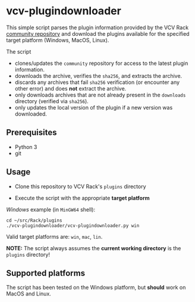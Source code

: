 # vcv-plugindownloader

This simple script parses the plugin information provided by the VCV Rack [community repository](https://github.com/VCVRack/community)
and download the plugins available for the specified target platform (Windows, MacOS, Linux).

The script

- clones/updates the `community` repository for access to the latest plugin information.
- downloads the archive, verifies the `sha256`, and extracts the archive.
- discards any archives that fail `sha256` verification (or encounter any other error) and does **not** extract the archive.
- only downloads archives that are not already present in the `downloads` directory (verified via `sha256`).
- only updates the local version of the plugin if a new version was downloaded.

## Prerequisites

- Python 3
- git

## Usage

- Clone this repository to VCV Rack's `plugins` directory

- Execute the script with the appropriate **target platform**

*Windows* example (in `MinGW64` shell):
```
cd ~/src/Rack/plugins
./vcv-plugindownloader/vcv-plugindownloader.py win
```

Valid target platforms are: `win`, `mac`, `lin`.

**NOTE:** The script always assumes the **current working directory** is the `plugins` directory! 

## Supported platforms

The script has been tested on the Windows platform, but **should** work on MacOS and Linux.
